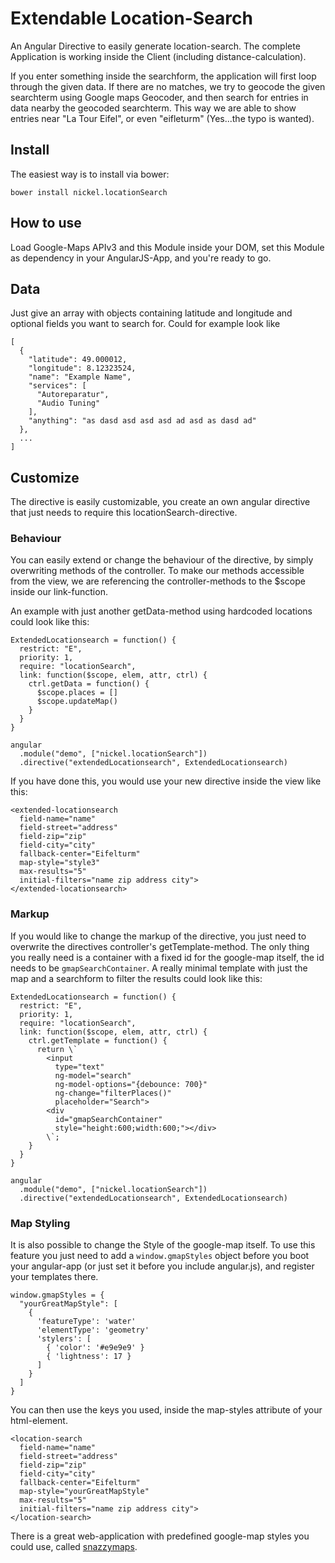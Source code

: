 Extendable Location-Search
==========================

An Angular Directive to easily generate location-search. The complete Application
is working inside the Client (including distance-calculation).

If you enter something inside the searchform, the application will first loop
through the given data. If there are no matches, we try to geocode the given
searchterm using Google maps Geocoder, and then search for entries in data
nearby the geocoded searchterm. This way we are able to show entries
near "La Tour Eifel", or even "eifleturm" (Yes...the typo is wanted).


## Install

The easiest way is to install via bower:

    bower install nickel.locationSearch


## How to use

Load Google-Maps APIv3 and this Module inside your DOM, set this Module as dependency in your AngularJS-App, and you're ready to go.


## Data

Just give an array with objects containing latitude and longitude and optional
fields you want to search for. Could for example look like

    [
      {
        "latitude": 49.000012,
        "longitude": 8.12323524,
        "name": "Example Name",
        "services": [
          "Autoreparatur",
          "Audio Tuning"
        ],
        "anything": "as dasd asd asd asd ad asd as dasd ad"
      },
      ...
    ]


## Customize

The directive is easily customizable, you create an own angular directive that
just needs to require this locationSearch-directive.


### Behaviour

You can easily extend or change the behaviour of the directive, by simply
overwriting methods of the controller. To make our methods accessible from the
view, we are referencing the controller-methods to the $scope inside our
link-function.

An example with just another getData-method using hardcoded locations could look
like this:

    ExtendedLocationsearch = function() {
      restrict: "E",
      priority: 1,
      require: "locationSearch",
      link: function($scope, elem, attr, ctrl) {
        ctrl.getData = function() {
          $scope.places = []
          $scope.updateMap()
        }
      }
    }

    angular
      .module("demo", ["nickel.locationSearch"])
      .directive("extendedLocationsearch", ExtendedLocationsearch)

If you have done this, you would use your new directive inside the view like this:

    <extended-locationsearch
      field-name="name"
      field-street="address"
      field-zip="zip"
      field-city="city"
      fallback-center="Eifelturm"
      map-style="style3"
      max-results="5"
      initial-filters="name zip address city">
    </extended-locationsearch>


### Markup

If you would like to change the markup of the directive, you just need to
overwrite the directives controller's getTemplate-method. The only thing you
really need is a container with a fixed id for the google-map itself, the id
needs to be `gmapSearchContainer`. A really minimal template with just the map
and a searchform to filter the results could look like this:

    ExtendedLocationsearch = function() {
      restrict: "E",
      priority: 1,
      require: "locationSearch",
      link: function($scope, elem, attr, ctrl) {
        ctrl.getTemplate = function() {
          return \`
            <input
              type="text"
              ng-model="search"
              ng-model-options="{debounce: 700}"
              ng-change="filterPlaces()"
              placeholder="Search">
            <div
              id="gmapSearchContainer"
              style="height:600;width:600;"></div>
            \`;
        }
      }
    }

    angular
      .module("demo", ["nickel.locationSearch"])
      .directive("extendedLocationsearch", ExtendedLocationsearch)


### Map Styling

It is also possible to change the Style of the google-map itself. To use this
feature you just need to add a `window.gmapStyles` object before you boot your
angular-app (or just set it before you include angular.js), and register
your templates there.

    window.gmapStyles = {
      "yourGreatMapStyle": [
        {
          'featureType': 'water'
          'elementType': 'geometry'
          'stylers': [
            { 'color': '#e9e9e9' }
            { 'lightness': 17 }
          ]
        }
      ]
    }

You can then use the keys you used, inside the map-styles
attribute of your html-element.

    <location-search
      field-name="name"
      field-street="address"
      field-zip="zip"
      field-city="city"
      fallback-center="Eifelturm"
      map-style="yourGreatMapStyle"
      max-results="5"
      initial-filters="name zip address city">
    </location-search>

There is a great web-application with predefined google-map styles you could
use, called [snazzymaps]([https://snazzymaps.com/).
